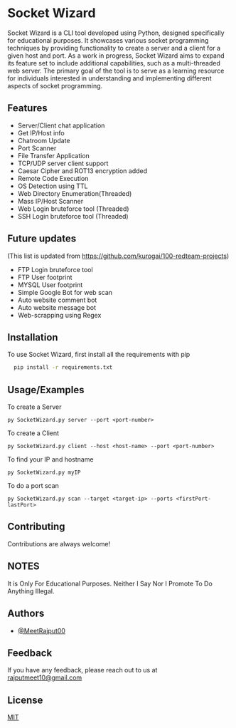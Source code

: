 
# Socket Wizard

Socket Wizard is a CLI tool developed using Python, designed specifically for educational purposes. It showcases various socket programming techniques by providing functionality to create a server and a client for a given host and port. As a work in progress, Socket Wizard aims to expand its feature set to include additional capabilities, such as a multi-threaded web server. The primary goal of the tool is to serve as a learning resource for individuals interested in understanding and implementing different aspects of socket programming.


## Features

- Server/Client chat application
- Get IP/Host info
- Chatroom Update
- Port Scanner
- File Transfer Application
- TCP/UDP server client support
- Caesar Cipher and ROT13 encryption added
- Remote Code Execution
- OS Detection using TTL
- Web Directory Enumeration(Threaded)
- Mass IP/Host Scanner
- Web Login bruteforce tool (Threaded)
- SSH Login bruteforce tool (Threaded)

## Future updates
(This list is updated from https://github.com/kurogai/100-redteam-projects)
- FTP Login bruteforce tool
- FTP User footprint
- MYSQL User footprint
- Simple Google Bot for web scan
- Auto website comment bot
- Auto website message bot
- Web-scrapping using Regex


## Installation

To use Socket Wizard, first install all the requirements with pip

```bash
  pip install -r requirements.txt
```

## Usage/Examples

To create a Server
```
py SocketWizard.py server --port <port-number>
```
To create a Client
```
py SocketWizard.py client --host <host-name> --port <port-number>
```
To find your IP and hostname
```
py SocketWizard.py myIP
```
To do a port scan
```
py SocketWizard.py scan --target <target-ip> --ports <firstPort-lastPort>
```


## Contributing

Contributions are always welcome!

## NOTES

It is Only For Educational Purposes. Neither I Say Nor I Promote To Do Anything Illegal.

## Authors

- [@MeetRajput00](https://www.github.com/MeetRajput00)


## Feedback

If you have any feedback, please reach out to us at rajputmeet10@gmail.com

    
## License

[MIT](https://choosealicense.com/licenses/mit/)




